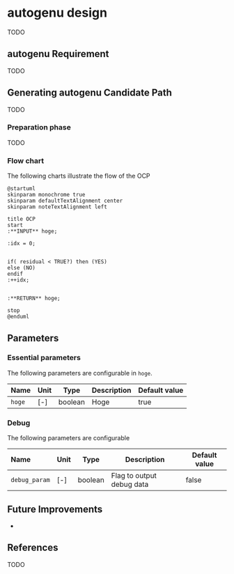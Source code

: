 # autogenu design

TODO

## autogenu Requirement

TODO

## Generating autogenu Candidate Path

TODO

### Preparation phase

TODO

### Flow chart

The following charts illustrate the flow of the OCP

```plantuml
@startuml
skinparam monochrome true
skinparam defaultTextAlignment center
skinparam noteTextAlignment left

title OCP
start
:**INPUT** hoge;

:idx = 0;


if( residual < TRUE?) then (YES)
else (NO)
endif
:++idx;


:**RETURN** hoge;

stop
@enduml

```


## Parameters

### Essential parameters

The following parameters are configurable in `hoge`.

| Name                        | Unit | Type    | Description                             | Default value |
| :-------------------------- | ---- | ------- | --------------------------------------- | ------------- |
| `hoge` | [-]  | boolean | Hoge               | true          |

### Debug

The following parameters are configurable

| Name                   | Unit | Type    | Description                  | Default value |
| :--------------------- | ---- | ------- | ---------------------------- | ------------- |
| `debug_param` | [-]  | boolean | Flag to output debug data | false         |

## Future Improvements

- 

## References

TODO
